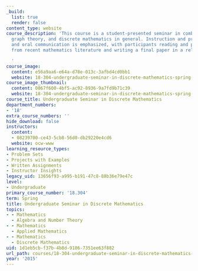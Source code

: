 ```yaml
---
_build:
  list: true
  render: false
content_type: website
course_description: 'This course is a student-presented seminar in combinatorics,
  graph theory, and discrete mathematics in general. Instruction and practice in written
  and oral communication is emphasized, with participants reading and presenting papers
  from recent mathematics literature and writing a final paper in a related topic.

  '
course_image:
  content: e56a9aa6-e64a-d78e-013c-3afbd4cd0bb1
  website: 18-304-undergraduate-seminar-in-discrete-mathematics-spring-2015
course_image_thumbnail:
  content: 0867f600-4bf5-ac92-8936-9a7fd9b71c39
  website: 18-304-undergraduate-seminar-in-discrete-mathematics-spring-2015
course_title: Undergraduate Seminar in Discrete Mathematics
department_numbers:
- '18'
extra_course_numbers: ''
hide_download: false
instructors:
  content:
  - 08239700-ce43-5cb8-56d0-db29220e4cd6
  website: ocw-www
learning_resource_types:
- Problem Sets
- Projects with Examples
- Written Assignments
- Instructor Insights
legacy_uid: 13656f93-a995-b191-47c8-88b36e79e47c
level:
- Undergraduate
primary_course_number: '18.304'
term: Spring
title: Undergraduate Seminar in Discrete Mathematics
topics:
- - Mathematics
  - Algebra and Number Theory
- - Mathematics
  - Applied Mathematics
- - Mathematics
  - Discrete Mathematics
uid: 1d1eb5cb-f37b-4b8d-9186-7351ee63f882
url_path: courses/18-304-undergraduate-seminar-in-discrete-mathematics-spring-2015
year: '2015'
---
```

